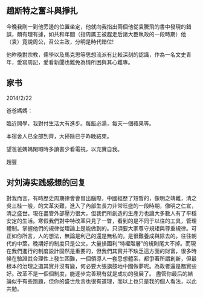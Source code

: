 ## 趙斯特之奮斗與掙扎
今晚我剛一到他旁邊的位置坐定，他就向我指出兩個他從袁騰飛的書中發現的錯誤，頗有理有據，如共和年間（指周厲王被趕走后諸大臣執政的一段時期）他（袁）竟說周公，召公主政，分明是時代錯位!

他昨晚對宗教，儒學以及馬克思等思想流派有比較深刻的認識，作為一名文史青年，愛寫周記，愛看新聞也難免為情所困與其心難專。

## 家书
2014/2/22

爸爸媽媽：

臨近開學，我對付生活大有進步。每飯必湯，每天一個蘋果等。

本宿舍人已全部到齊，大掃除已于昨晚結束。

望爸爸媽媽閑暇時多讀書少看電視，以充實自我。

趙豐

## 对刘涛实践感想的回复

對我而言，有時歷史周期律會會冒出腦際，中國經歷了短暫的，像明之靖難，清之吳三桂一般，的文革災難，進入了內部生長力非常旺盛的一段時期，像明之仁宣，清之盛世。現在盡管外部壓力很大，但我們所創造的生產力也讓大多數人有了平穩安定的生活。寒假我們對中特改革只見了一瞥，看到的是不同于以往的工具，管理體制。掌握他們的規律從理論上是能做到的。只須要大家尊守規矩與尊重規律。可正如你所言，人的想法，無論是利己的還是無私的，是很難養成與除去的。往往朝代的中葉，晚期好的制度只是公文，大量損國利“特權階層”的規則尾大不掉。而現在我們進行的制度設計固然是重要的，但我們其實并不缺乏這方面的財富，很多時候在驗證其合理性上發生困難，一個領導人一套思想體系，都爭著所謂創新，但最根本的治理之道其實并沒有變，何必要大張旗鼓地中國做夢呢。為政者還是務實些好。改革不是一個個制度，能逐步完善現有就是成功的發展了。
盡管你最后的結論似乎有些跑題，但你的盛世危言也很有道理，而以上也只是我的個人看法，以此共勉。
